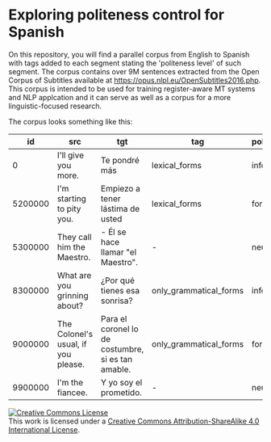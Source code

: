 # Exploring politeness control for Spanish
On this repository, you will find a parallel corpus from English to Spanish with tags added to each segment stating the 'politeness level' of such segment. The corpus contains over 9M sentences extracted from the Open Corpus of Subtitles available at https://opus.nlpl.eu/OpenSubtitles2016.php.
This corpus is intended to be used for training register-aware MT systems and NLP applcation and it can serve as well as a corpus for a more linguistic-focused research.

The corpus looks something like this:

| id | src | tgt | tag | politeness_level|
| --- | ---  | ---  | ---  |----------------- |
|   0 | I'll give you more.  | Te pondré más | lexical_forms  | informal|
|   5200000  | I'm starting to pity you.| Empiezo a tener lástima de usted | lexical_forms | formal| 
| 5300000 | They call him the Maestro. |- Él se hace llamar "el Maestro".| - | neutral |
|8300000 | What are you grinning about? | ¿Por qué tienes esa sonrisa? | only_grammatical_forms | informal |
| 9000000 | The Colonel's usual, if you please. | Para el coronel lo de costumbre, si es tan amable. | only_grammatical_forms | formal |
|9900000| I'm the fiancee. | Y yo soy el prometido. | - | neutral|





<a rel="license" href="http://creativecommons.org/licenses/by-sa/4.0/"><img alt="Creative Commons License" style="border-width:0" src="https://i.creativecommons.org/l/by-sa/4.0/88x31.png" /></a><br />This work is licensed under a <a rel="license" href="http://creativecommons.org/licenses/by-sa/4.0/">Creative Commons Attribution-ShareAlike 4.0 International License</a>.
